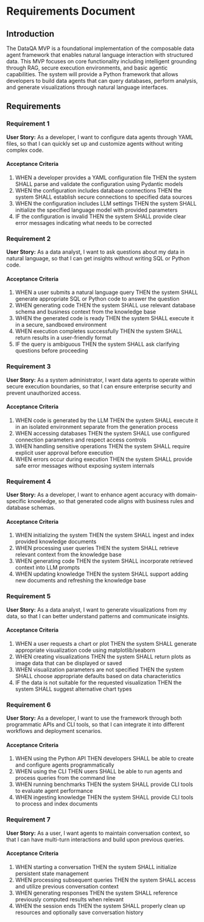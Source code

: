 # Requirements Document

## Introduction

The DataQA MVP is a foundational implementation of the composable data agent framework that enables natural language interaction with structured data. This MVP focuses on core functionality including intelligent grounding through RAG, secure execution environments, and basic agentic capabilities. The system will provide a Python framework that allows developers to build data agents that can query databases, perform analysis, and generate visualizations through natural language interfaces.

## Requirements

### Requirement 1

**User Story:** As a developer, I want to configure data agents through YAML files, so that I can quickly set up and customize agents without writing complex code.

#### Acceptance Criteria

1. WHEN a developer provides a YAML configuration file THEN the system SHALL parse and validate the configuration using Pydantic models
2. WHEN the configuration includes database connections THEN the system SHALL establish secure connections to specified data sources
3. WHEN the configuration includes LLM settings THEN the system SHALL initialize the specified language model with provided parameters
4. IF the configuration is invalid THEN the system SHALL provide clear error messages indicating what needs to be corrected

### Requirement 2

**User Story:** As a data analyst, I want to ask questions about my data in natural language, so that I can get insights without writing SQL or Python code.

#### Acceptance Criteria

1. WHEN a user submits a natural language query THEN the system SHALL generate appropriate SQL or Python code to answer the question
2. WHEN generating code THEN the system SHALL use relevant database schema and business context from the knowledge base
3. WHEN the generated code is ready THEN the system SHALL execute it in a secure, sandboxed environment
4. WHEN execution completes successfully THEN the system SHALL return results in a user-friendly format
5. IF the query is ambiguous THEN the system SHALL ask clarifying questions before proceeding

### Requirement 3

**User Story:** As a system administrator, I want data agents to operate within secure execution boundaries, so that I can ensure enterprise security and prevent unauthorized access.

#### Acceptance Criteria

1. WHEN code is generated by the LLM THEN the system SHALL execute it in an isolated environment separate from the generation process
2. WHEN accessing databases THEN the system SHALL use configured connection parameters and respect access controls
3. WHEN handling sensitive operations THEN the system SHALL require explicit user approval before execution
4. WHEN errors occur during execution THEN the system SHALL provide safe error messages without exposing system internals

### Requirement 4

**User Story:** As a developer, I want to enhance agent accuracy with domain-specific knowledge, so that generated code aligns with business rules and database schemas.

#### Acceptance Criteria

1. WHEN initializing the system THEN the system SHALL ingest and index provided knowledge documents
2. WHEN processing user queries THEN the system SHALL retrieve relevant context from the knowledge base
3. WHEN generating code THEN the system SHALL incorporate retrieved context into LLM prompts
4. WHEN updating knowledge THEN the system SHALL support adding new documents and refreshing the knowledge base

### Requirement 5

**User Story:** As a data analyst, I want to generate visualizations from my data, so that I can better understand patterns and communicate insights.

#### Acceptance Criteria

1. WHEN a user requests a chart or plot THEN the system SHALL generate appropriate visualization code using matplotlib/seaborn
2. WHEN creating visualizations THEN the system SHALL return plots as image data that can be displayed or saved
3. WHEN visualization parameters are not specified THEN the system SHALL choose appropriate defaults based on data characteristics
4. IF the data is not suitable for the requested visualization THEN the system SHALL suggest alternative chart types

### Requirement 6

**User Story:** As a developer, I want to use the framework through both programmatic APIs and CLI tools, so that I can integrate it into different workflows and deployment scenarios.

#### Acceptance Criteria

1. WHEN using the Python API THEN developers SHALL be able to create and configure agents programmatically
2. WHEN using the CLI THEN users SHALL be able to run agents and process queries from the command line
3. WHEN running benchmarks THEN the system SHALL provide CLI tools to evaluate agent performance
4. WHEN ingesting knowledge THEN the system SHALL provide CLI tools to process and index documents

### Requirement 7

**User Story:** As a user, I want agents to maintain conversation context, so that I can have multi-turn interactions and build upon previous queries.

#### Acceptance Criteria

1. WHEN starting a conversation THEN the system SHALL initialize persistent state management
2. WHEN processing subsequent queries THEN the system SHALL access and utilize previous conversation context
3. WHEN generating responses THEN the system SHALL reference previously computed results when relevant
4. WHEN the session ends THEN the system SHALL properly clean up resources and optionally save conversation history